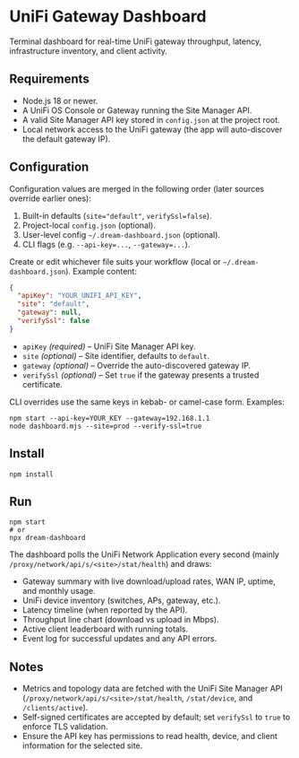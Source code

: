 # UniFi Gateway Dashboard

Terminal dashboard for real-time UniFi gateway throughput, latency, infrastructure inventory, and client activity.

## Requirements

- Node.js 18 or newer.
- A UniFi OS Console or Gateway running the Site Manager API.
- A valid Site Manager API key stored in `config.json` at the project root.
- Local network access to the UniFi gateway (the app will auto-discover the default gateway IP).

## Configuration

Configuration values are merged in the following order (later sources override earlier ones):

1. Built-in defaults (`site="default"`, `verifySsl=false`).
2. Project-local `config.json` (optional).
3. User-level config `~/.dream-dashboard.json` (optional).
4. CLI flags (e.g. `--api-key=...`, `--gateway=...`).

Create or edit whichever file suits your workflow (local or `~/.dream-dashboard.json`). Example content:

```json
{
  "apiKey": "YOUR_UNIFI_API_KEY",
  "site": "default",
  "gateway": null,
  "verifySsl": false
}
```

- `apiKey` *(required)* – UniFi Site Manager API key.
- `site` *(optional)* – Site identifier, defaults to `default`.
- `gateway` *(optional)* – Override the auto-discovered gateway IP.
- `verifySsl` *(optional)* – Set `true` if the gateway presents a trusted certificate.

CLI overrides use the same keys in kebab- or camel-case form. Examples:

```console
npm start --api-key=YOUR_KEY --gateway=192.168.1.1
node dashboard.mjs --site=prod --verify-ssl=true
```

## Install

```console
npm install
```

## Run

```console
npm start
# or
npx dream-dashboard
```

The dashboard polls the UniFi Network Application every second (mainly `/proxy/network/api/s/<site>/stat/health`) and draws:

- Gateway summary with live download/upload rates, WAN IP, uptime, and monthly usage.
- UniFi device inventory (switches, APs, gateway, etc.).
- Latency timeline (when reported by the API).
- Throughput line chart (download vs upload in Mbps).
- Active client leaderboard with running totals.
- Event log for successful updates and any API errors.

## Notes

- Metrics and topology data are fetched with the UniFi Site Manager API (`/proxy/network/api/s/<site>/stat/health`, `/stat/device`, and `/clients/active`).
- Self-signed certificates are accepted by default; set `verifySsl` to `true` to enforce TLS validation.
- Ensure the API key has permissions to read health, device, and client information for the selected site.
